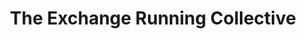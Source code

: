 ---
title: "The Exchange Running Collective"
url: /nashville/the-exchange-running-collective/
shop: shop
---